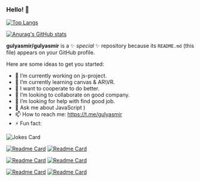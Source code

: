 ### Hello! 👋

[![Top Langs](https://github-readme-stats.vercel.app/api/top-langs/?username=gulyasmir&layout=compact)](https://github.com/gulyasmir/github-readme-stats)


[![Anurag's GitHub stats](https://github-readme-stats.vercel.app/api?username=gulyasmir)](https://github.com/gulyasmir/github-readme-stats)


**gulyasmir/gulyasmir** is a ✨ _special_ ✨ repository because its `README.md` (this file) appears on your GitHub profile.

Here are some ideas to get you started:

- 🔭 I’m currently working on  js-project.
- 🌱 I’m currently learning canvas & AR\VR.
- 👋 I want to cooperate  to do better.
- 👯 I’m looking to collaborate on good company.
- 🤔 I’m looking for help with  find good job.
- 💬 Ask me about JavaScript )
- 📫 How to reach me: https://t.me/gulyasmir
- ⚡ Fun fact: 

 ![Jokes Card](https://readme-jokes.vercel.app/api)
 
 [![Readme Card](https://github-readme-stats.vercel.app/api/pin/?username=gulyasmir&repo=directory-backendApi)](https://github.com/gulyasmir/directory-backendApi)
 [![Readme Card](https://github-readme-stats.vercel.app/api/pin/?username=gulyasmir&repo=directory-frontend )](https://github.com/gulyasmir/directory-frontend )

[![Readme Card](https://github-readme-stats.vercel.app/api/pin/?username=gulyasmir&repo=septy-test-api)](https://github.com/gulyasmir/septy-test)
[![Readme Card](https://github-readme-stats.vercel.app/api/pin/?username=gulyasmir&repo=septy-test )](https://github.com/gulyasmir/septy-test)

[![Readme Card](https://github-readme-stats.vercel.app/api/pin/?username=gulyasmir&repo=transport)](https://github.com/gulyasmir/transport)
[![Readme Card](https://github-readme-stats.vercel.app/api/pin/?username=gulyasmir&repo=parserPDD)](https://github.com/gulyasmir/parserPDD)

